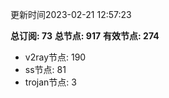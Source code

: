 更新时间2023-02-21 12:57:23

**总订阅: 73**
**总节点: 917**
**有效节点: 274**
- v2ray节点: 190
- ss节点: 81
- trojan节点: 3
